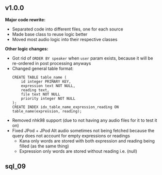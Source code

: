 
## v1.0.0
**Major code rewrite:**
- Separated code into different files, one for each source
- Made base class to reuse logic better
- Moved most audio logic into their respective classes

**Other logic changes:**
- Got rid of `ORDER BY speaker` when `user` param exists, because it will be re-ordered in post processing anyways
- Changed general table format:
    ```
    CREATE TABLE table_name (
        id integer PRIMARY KEY,
        expression text NOT NULL,
        reading text,
        file text NOT NULL
        priority integer NOT NULL
    );
    CREATE INDEX idx_table_name_expression_reading ON table_name(expression, reading);
    ```
- Removed nhk98 support (due to not having any audio files for it to test it on)
- Fixed JPod + JPod Alt audio sometimes not being fetched because the query does not account for empty expressions or readings
    - Kana only words are stored with both expression and reading being filled (as the same thing)
    - Expression only words are stored without reading i.e. (null)



## sql_09
